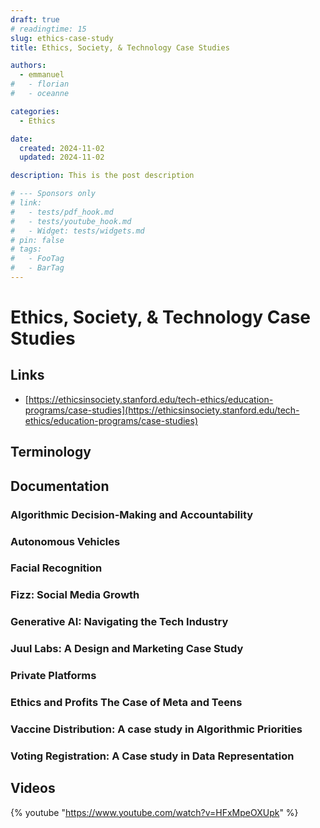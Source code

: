 ```yaml
---
draft: true
# readingtime: 15
slug: ethics-case-study
title: Ethics, Society, & Technology Case Studies

authors:
  - emmanuel
#   - florian
#   - oceanne

categories:
  - Ethics

date:
  created: 2024-11-02
  updated: 2024-11-02

description: This is the post description

# --- Sponsors only
# link:
#   - tests/pdf_hook.md
#   - tests/youtube_hook.md
#   - Widget: tests/widgets.md
# pin: false
# tags:
#   - FooTag
#   - BarTag
---
```


# Ethics, Society, & Technology Case Studies

<!-- end-of-excerpt -->

## Links

 * [https://ethicsinsociety.stanford.edu/tech-ethics/education-programs/case-studies](https://ethicsinsociety.stanford.edu/tech-ethics/education-programs/case-studies)

## Terminology

## Documentation

### Algorithmic Decision-Making and Accountability

### Autonomous Vehicles

### Facial Recognition

### Fizz: Social Media Growth

### Generative AI: Navigating the Tech Industry

### Juul Labs: A Design and Marketing Case Study

### Private Platforms

### Ethics and Profits The Case of Meta and Teens

### Vaccine Distribution: A case study in Algorithmic Priorities

### Voting Registration: A Case study in Data Representation

## Videos

 {% youtube "https://www.youtube.com/watch?v=HFxMpeOXUpk" %}
